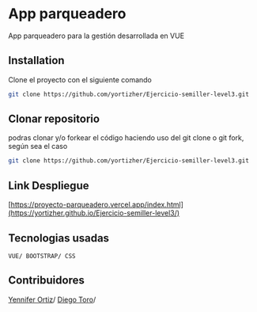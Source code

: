 # App parqueadero

App parqueadero para la gestión desarrollada en VUE
## Installation
Clone el proyecto con el siguiente comando

```bash
git clone https://github.com/yortizher/Ejercicio-semiller-level3.git
```
## Clonar repositorio
podras clonar y/o forkear el código haciendo uso del git clone o git fork, según sea el caso

```bash
git clone https://github.com/yortizher/Ejercicio-semiller-level3.git
```

## Link Despliegue
[https://proyecto-parqueadero.vercel.app/index.html](https://yortizher.github.io/Ejercicio-semiller-level3/)

## Tecnologias usadas
`VUE/ BOOTSTRAP/ CSS`

## Contribuidores
[Yennifer Ortiz](https://github.com/yortizher)/
[Diego Toro](https://github.com/Dtorof)/
